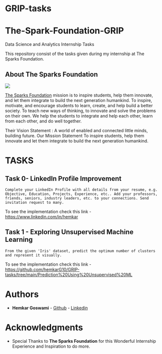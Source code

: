 # GRIP-tasks
# The-Spark-Foundation-GRIP
Data Science and Analytics Internship Tasks

This repository consist of the tasks given during my internship at The Sparks Foundation.

## About The Sparks Foundation

![](logo_small.png)

[The Sparks Foundation](https://thesparksfoundationsingapore.org/) mission is to inspire students, help them innovate, and let them integrate to build the next generation humankind. To inspire, motivate, and encourage students to learn, create, and help build a better society. To teach new ways of thinking, to innovate and solve the problems on their own. We help the students to integrate and help each other, learn from each other, and do well together.

Their Vision Statement : A world of enabled and connected little minds, building future. Our Mission Statement To inspire students, help them innovate and let them integrate to build the next generation humankind.

# TASKS

## Task 0- LinkedIn Profile Improvement

    Complete your LinkedIn Profile with all details from your resume, e.g. Objective, Education, Projects, Experience, etc.. Add your professors, friends, seniors, industry leaders, etc. to your connections. Send invitation request to many. 

To see the implementation check this link - https://www.linkedin.com/in/hemkar


## Task 1 - Exploring Unsupervised Machine Learning

    From the given 'Iris' dataset, predict the optimum number of clusters and represent it visually.

To see the implementation check this link - https://github.com/hemkarG10/GRIP-tasks/tree/main/Prediction%20Using%20Unsupervised%20ML

# Authors

* **Hemkar Goswami**  - [Github](https://github.com/hemkarG10)
                     - [Linkedin](https://www.linkedin.com/in/hemkar)
                     


# Acknowledgments

* Special Thanks to **The Sparks Foundation** for this Wonderful Internship Experience and Inspiration to do more.
